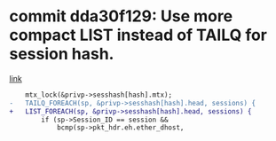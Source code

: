 # commit dda30f129: Use more compact LIST instead of TAILQ for session hash.
[link](https://github.com/freebsd/freebsd-src/commit/dda30f129e1cb57b09399b6eb56f101c612e8202)

```diff
 	mtx_lock(&privp->sesshash[hash].mtx);
-	TAILQ_FOREACH(sp, &privp->sesshash[hash].head, sessions) {
+	LIST_FOREACH(sp, &privp->sesshash[hash].head, sessions) {
 		if (sp->Session_ID == session &&
 		    bcmp(sp->pkt_hdr.eh.ether_dhost,
```
